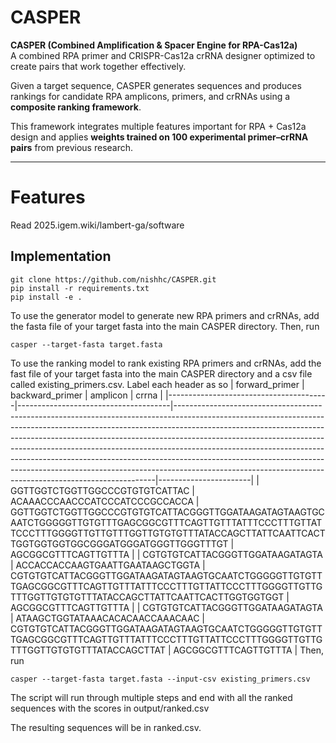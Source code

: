 # CASPER

**CASPER (Combined Amplification & Spacer Engine for RPA-Cas12a)**  
A combined RPA primer and CRISPR-Cas12a crRNA designer optimized to create pairs that work together effectively.  

Given a target sequence, CASPER generates sequences and produces rankings for candidate RPA amplicons, primers, and crRNAs using a **composite ranking framework**.  

This framework integrates multiple features important for RPA + Cas12a design and applies **weights trained on 100 experimental primer–crRNA pairs** from previous research.

---

# Features

Read 2025.igem.wiki/lambert-ga/software

##  Implementation

```
git clone https://github.com/nishhc/CASPER.git
pip install -r requirements.txt
pip install -e .
```
To use the generator model to generate new RPA primers and crRNAs, add the fasta file of your target fasta into the main CASPER directory.
Then, run
```
casper --target-fasta target.fasta
```

To use the ranking model to rank existing RPA primers and crRNAs, add the fast file of your target fasta into the main CASPER directory and a csv file called existing_primers.csv. Label each header as so 
| forward_primer                         | backward_primer                      | amplicon                                                                                                                                                                                                                                                                                                                                                                                                                                                                                                                                                    | crrna                 |
|----------------------------------------|--------------------------------------|-------------------------------------------------------------------------------------------------------------------------------------------------------------------------------------------------------------------------------------------------------------------------------------------------------------------------------------------------------------------------------------------------------------------------------------------------------------------------------------------------------------------------------------------------------------|-----------------------|
| GGTTGGTCTGGTTGGCCCGTGTGTCATTAC         | ACAAACCCAACCCATCCCATCCCGCCACCA      | GGTTGGTCTGGTTGGCCCGTGTGTCATTACGGGTTGGATAAGATAGTAAGTGCAATCTGGGGGTTGTGTTTGAGCGGCGTTTCAGTTGTTTATTTCCCTTTGTTATTCCCTTTGGGGTTGTTGTTTGGTTGTGTGTTTATACCAGCTTATTCAATTCACTTGGTGGTGGTGGCGGGATGGGATGGGTTGGGTTTGT | AGCGGCGTTTCAGTTGTTTA |
| CGTGTGTCATTACGGGTTGGATAAGATAGTA        | ACCACCACCAAGTGAATTGAATAAGCTGGTA      | CGTGTGTCATTACGGGTTGGATAAGATAGTAAGTGCAATCTGGGGGTTGTGTTTGAGCGGCGTTTCAGTTGTTTATTTCCCTTTGTTATTCCCTTTGGGGTTGTTGTTTGGTTGTGTGTTTATACCAGCTTATTCAATTCACTTGGTGGTGGT | AGCGGCGTTTCAGTTGTTTA |
| CGTGTGTCATTACGGGTTGGATAAGATAGTA        | ATAAGCTGGTATAAACACACAACCAAACAAC      | CGTGTGTCATTACGGGTTGGATAAGATAGTAAGTGCAATCTGGGGGTTGTGTTTGAGCGGCGTTTCAGTTGTTTATTTCCCTTTGTTATTCCCTTTGGGGTTGTTGTTTGGTTGTGTGTTTATACCAGCTTAT | AGCGGCGTTTCAGTTGTTTA |
Then, run
```
casper --target-fasta target.fasta --input-csv existing_primers.csv
```

The script will run through multiple steps and end with all the ranked sequences with the scores in output/ranked.csv

The resulting sequences will be in ranked.csv.
